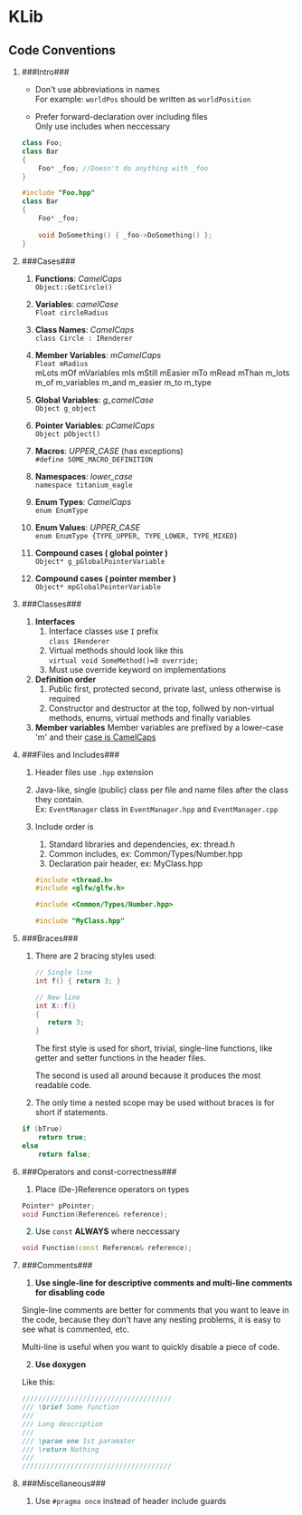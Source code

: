 <hidden><title>KLib Code Conventions</title></hidden>
# KLib #
## Code Conventions ##

1. ###Intro###
	* Don't use abbreviations in names <br/>
	For example: `worldPos` should be written as `worldPosition`
	
	* Prefer forward-declaration over including files <br/>
	Only use includes when neccessary <br/>
	```cpp
	class Foo;
	class Bar
	{
		Foo* _foo; //Doesn't do anything with _foo
	}
	```
	```cpp
	#include "Foo.hpp"
	class Bar
	{
		Foo* _foo;
		
		void DoSomething() { _foo->DoSomething() };
	}
	```
2. ###Cases###
	1. **Functions**: *CamelCaps* <br/>
	`Object::GetCircle()`
	
	2. **Variables**: *camelCase* <br/>
	`Float circleRadius`
	
	3. **Class Names**: *CamelCaps* <br/>
	`class Circle : IRenderer`
	
	4. **Member Variables**: *mCamelCaps* <br/>
	`Float mRadius` <br/>
	mLots mOf mVariables mIs mStill mEasier mTo mRead mThan
	m_lots m_of m_variables m_and m_easier m_to m_type
	
	5. **Global Variables**: *g_camelCase* <br/>
	`Object g_object`
	
	6. **Pointer Variables**: *pCamelCaps* <br/>
	`Object pObject()` <br/>
	
	7. **Macros**: *UPPER_CASE* (has exceptions) <br/>
	`#define SOME_MACRO_DEFINITION`
	
	8. **Namespaces**: *lower_case* <br/>
	`namespace titanium_eagle`
	
	9. **Enum Types**: *CamelCaps* <br/>
	`enum EnumType`

	10. **Enum Values**: *UPPER_CASE* <br/>
	`enum EnumType {TYPE_UPPER, TYPE_LOWER, TYPE_MIXED}`
	
	11. **Compound cases ( global pointer )** <br/>
	`Object* g_pGlobalPointerVariable`
	
	11. **Compound cases ( pointer member )** <br/>
	`Object* mpGlobalPointerVariable`
3. ###Classes###
	1. **Interfaces**
		1. Interface classes use `I` prefix <br/>
		`class IRenderer`
		2. Virtual methods should look like this <br/>
		`virtual void SomeMethod()=0 override;`
		3. Must use override keyword on implementations
	2. **Definition order**
		1. Public first, protected second, private last, unless otherwise is required
		2. Constructor and destructor at the top, follwed by non-virtual methods, enums, virtual methods and finally variables
	3. **Member variables**
		Member variables are prefixed by a lower-case 'm' and their [case is CamelCaps](#2.4)
4. ###Files and Includes###
	1. Header files use `.hpp` extension
	
	2. Java-like, single (public) class per file and name files after the class they contain. <br/>
	Ex: `EventManager` class in `EventManager.hpp` and `EventManager.cpp`
	
	3. Include order is
		1. Standard libraries and dependencies, ex: thread.h
		2. Common includes, ex: Common/Types/Number.hpp
		3. Declaration pair header, ex: MyClass.hpp
		
		```cpp
		#include <thread.h>
		#include <glfw/glfw.h>
		
		#include <Common/Types/Number.hpp>
		
		#include "MyClass.hpp"
		```
		
5. ###Braces###
	1. There are 2 bracing styles used:
		```cpp
		// Single line
		int f() { return 3; }
		```
		```cpp
		// New line
		int X::f()
		{
		   return 3;
		}
		```
	
		The first style is used for short, trivial, single-line functions, like getter and setter functions in the header files.
		
		The second is used all around because it produces the most readable code.

	2. The only time a nested scope may be used without braces is for short if statements.
	```cpp
	if (bTrue)
		return true;
	else
		return false;
	```

6. ###Operators and const-correctness###
	1. Place (De-)Reference operators on types
	```cpp
	Pointer* pPointer;
	void Function(Reference& reference);
	```
	2. Use `const` **ALWAYS** where neccessary
	```cpp
	void Function(const Reference& reference);
	```
	
7. ###Comments###
	1. **Use single-line for descriptive comments and multi-line comments for disabling code**
	
	Single-line comments are better for comments that you want to leave in the code, because they don't have any nesting problems, it is easy to see what is commented, etc.

	Multi-line is useful when you want to quickly disable a piece of code.
	
	2. **Use doxygen**
	
	Like this:
	
	```cpp
	/////////////////////////////////////
	/// \brief Some function
	///
	/// Long description
	///
	/// \param one 1st paramater
	/// \return Nothing
	///
	/////////////////////////////////////
	```

8. ###Miscellaneous###
	1. Use `#pragma once` instead of header include guards